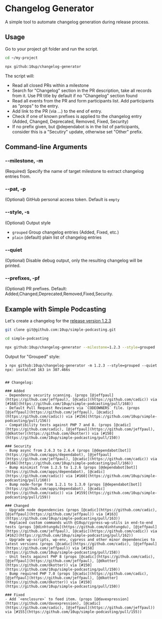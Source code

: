 # Changelog Generator

A simple tool to automate changelog generation during release process.

## Usage

Go to your project git folder and run the script.

```bash
cd ~/my-project

npx github:10up/changelog-generator 
```

The script will:
- Read all closed PRs within a milestone
- Search for "Changelog" section in the PR description, take all records from it. Use PR title by default if no "Changelog" section found
- Read all events from the PR and form participants list. Add participants as "props" to the entry.
- Add link to the PR (via ...) to the end of entry.
- Check if one of known prefixes is applied to the changelog entry (Added, Changed, Deprecated, Removed, Fixed, Security)
- If no prefix given, but @dependabot is in the list of participants, consider this is a "Secutiry" update, otherwise set "Other" prefix.

## Command-line Arguments

### --milestone, -m
(Required) Specify the name of target milestone to extract changelog entries from.

### --pat, -p
(Optional) GitHub personal access token. Default is `empty`

### --style, -s
(Optional) Output style
- `grouped` Group changelog entries (Added, Fixed, etc.)
- `plain` (default) plain list of changelog entries

### --quiet
(Optional) Disable debug output, only the resulting changelog will be printed.

### --prefixes, -pf
(Optional) PR prefixes. Default: Added,Changed,Deprecated,Removed,Fixed,Security.

## Example with Simple Podcasting

Let's create a changelog for the [release version 1.2.3](https://github.com/10up/simple-podcasting/milestone/11?closed=1)

```bash
git clone git@github.com:10up/simple-podcasting.git

cd simple-podcasting

npx github:10up/changelog-generator --milestone=1.2.3 --style=grouped
```

Output for "Grouped" style:

```
❯ npx github:10up/changelog-generator -m 1.2.3 --style=grouped --quiet
npx: installed 163 in 307.466s


## Changelog:

### Added
- Dependency security scanning. (props [@jeffpaul](https://github.com/jeffpaul), [@cadic](https://github.com/cadic)) via [#168](https://github.com/10up/simple-podcasting/pull/168))
- Default Pull Request Reviewers via `CODEOWNERS` file. (props [@jeffpaul](https://github.com/jeffpaul), [@cadic](https://github.com/cadic)) via [#156](https://github.com/10up/simple-podcasting/pull/156))
- Compatibility tests against PHP 7 and 8. (props [@cadic](https://github.com/cadic), [@jeffpaul](https://github.com/jeffpaul), [@dkotter](https://github.com/dkotter)) via [#150](https://github.com/10up/simple-podcasting/pull/150))

### Security
- Bump async from 2.6.3 to 2.6.4 (props [@dependabot[bot]](https://github.com/apps/dependabot), [@jeffpaul](https://github.com/jeffpaul), [@cadic](https://github.com/cadic)) via [#166](https://github.com/10up/simple-podcasting/pull/166))
- Bump minimist from 1.2.5 to 1.2.6 (props [@dependabot[bot]](https://github.com/apps/dependabot), [@cadic](https://github.com/cadic)) via [#160](https://github.com/10up/simple-podcasting/pull/160))
- Bump node-forge from 1.2.1 to 1.3.0 (props [@dependabot[bot]](https://github.com/apps/dependabot), [@cadic](https://github.com/cadic)) via [#159](https://github.com/10up/simple-podcasting/pull/159))

### Changed
- Upgrade node dependencies (props [@cadic](https://github.com/cadic), [@jeffpaul](https://github.com/jeffpaul)) via [#163](https://github.com/10up/simple-podcasting/pull/163))
- Replaced custom commands with @10up/cypress-wp-utils in end-to-end tests (props [@dinhtungdu](https://github.com/dinhtungdu), [@jeffpaul](https://github.com/jeffpaul), [@cadic](https://github.com/cadic)) via [#162](https://github.com/10up/simple-podcasting/pull/162))
- Upgrade wp-scripts, wp-env, cypress and other minor dependencies to latest versions (props [@cadic](https://github.com/cadic), [@jeffpaul](https://github.com/jeffpaul)) via [#158](https://github.com/10up/simple-podcasting/pull/158))
- Unit tests against PHP 8 (props [@cadic](https://github.com/cadic), [@jeffpaul](https://github.com/jeffpaul), [@dkotter](https://github.com/dkotter)) via [#150](https://github.com/10up/simple-podcasting/pull/150))
- Bump required PHP 7.0 (props [@cadic](https://github.com/cadic), [@jeffpaul](https://github.com/jeffpaul), [@dkotter](https://github.com/dkotter)) via [#150](https://github.com/10up/simple-podcasting/pull/150))

### Fixed
- Add `<enclosure>` to feed item. (props [@davexpression](https://github.com/davexpression), [@cadic](https://github.com/cadic), [@jeffpaul](https://github.com/jeffpaul)) via [#155](https://github.com/10up/simple-podcasting/pull/155))
```